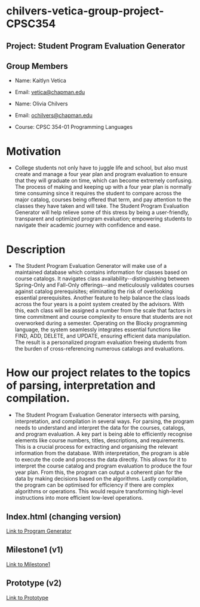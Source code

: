 # chilvers-vetica-group-project-CPSC354

## Project: Student Program Evaluation Generator

## Group Members

* Name: Kaitlyn Vetica
* Email: vetica@chapman.edu

* Name: Olivia Chilvers 
* Email: ochilvers@chapman.edu

* Course: CPSC 354-01 Programming Languages

# Motivation

* College students not only have to juggle life and school, but also must create and manage a four year plan and program evaluation to ensure that they will graduate on time, which can become extremely confusing. The process of making and keeping up with a four year plan is normally time consuming since it requires the student to compare across the major catalog, courses being offered that term, and pay attention to the classes they have taken and will take. The Student Program Evaluation Generator will help relieve some of this stress by being a user-friendly, transparent and optimized program evaluation; empowering students to navigate their academic journey with confidence and ease.

# Description

* The Student Program Evaluation Generator will make use of a maintained database which contains information for classes based on course catalogs. It navigates class availability--distinguishing between Spring-Only and Fall-Only offerings--and meticulously validates courses against catalog prerequisites; eliminating the risk of overlooking essential prerequisites. Another feature to help balance the class loads across the four years is a point system created by the advisors. With this, each class will be assigned a number from the scale that factors in time commitment and course complexity to ensure that students are not overworked during a semester. Operating on the Blocky programming language, the system seamlessly integrates essential functions like FIND, ADD, DELETE, and UPDATE, ensuring efficient data manipulation. The result is a personalized program evaluation freeing students from the burden of cross-referencing numerous catalogs and evaluations.

# How our project relates to the topics of parsing, interpretation and compilation.

* The Student Program Evaluation Generator intersects with parsing, interpretation, and compilation in several ways. For parsing, the program needs to understand and interpret the data for the courses, catalogs, and program evaluation. A key part is being able to efficiently recognise elements like course numbers, titles, descriptions, and requirements. This is a crucial process for extracting and organising the relevant information from the database. With interpretation, the program is able to execute the code and process the data directly. This allows for it to interpret the course catalog and program evaluation to produce the four year plan. From this, the program can output a coherent plan for the data by making decisions based on the algorithms. Lastly compilation, the program can be optimised for efficiency if there are complex algorithms or operations. This would require transforming high-level instructions into more efficient low-level operations.

## Index.html (changing version)
[Link to Program Generator](https://odchilvers.github.io/chilvers-vetica-group-project-CPSC354/design-blocks/index.html)

## Milestone1 (v1)
[Link to Milestone1](https://odchilvers.github.io/chilvers-vetica-group-project-CPSC354/milestone1)

## Prototype (v2)
[Link to Prototype](https://odchilvers.github.io/chilvers-vetica-group-project-CPSC354/prototype/index.html)

